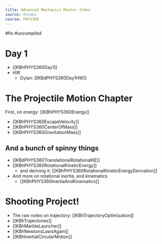 ```yaml
---
title: Advanced Mechanics Master Index
source: #index 
course: PHYS360
---
```


#flo  #uncompiled

# Day 1

- [[KBhPHYS360Day1]]
- HW
	- Dylan: [[KBdPHYS360Day1HW]]

# The Projectile Motion Chapter
First, on energy: [[KBhPHYS360Energy]]

- [[KBhPHYS360EscapeVelocity]] 
- [[KBhPHYS360CenterOfMass]] 
- [[KBhPHYS360GravitationMass]] 

## And a bunch of spinny things
- [[KBdPHYS360TranslationalRotationalKE]]
- [[KBhPHYS360RotationalKineticEnergy]] 
	- and deriving it: [[KBhPHYS360RotationalKineticEnergyDerivation]] 
- And more on rotational inertia, and kinematics
	- [[KBhPHYS360InertiaAndKinematics]] 

# Shooting Project!
- The raw notes on trajectory: [[KBhTrajectoryOptimization]]
- [[KBhTrajectories]] 
- [[KBhMarbleLauncher]] 
- [[KBhNewtonsLawsAgain]] 
- [[KBhInertialCircularMotion]] 
